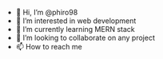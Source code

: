 - 👋 Hi, I’m @phiro98
- 👀 I’m interested in web development
- 🌱 I’m currently learning MERN stack
- 💞️ I’m looking to collaborate on any project
- 📫 How to reach me 

<!---
phiro98/phiro98 is a ✨ special ✨ repository because its `README.md` (this file) appears on your GitHub profile.
You can click the Preview link to take a look at your changes.
--->
